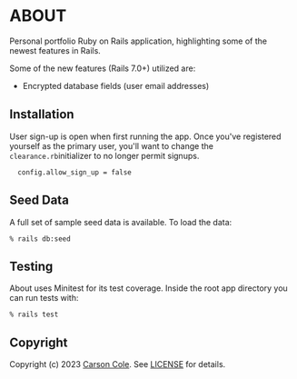 # ABOUT

Personal portfolio Ruby on Rails application, highlighting some of the newest features in Rails.

Some of the new features (Rails 7.0+) utilized are:

- Encrypted database fields (user email addresses)

## Installation

User sign-up is open when first running the app. Once you've registered yourself as the primary user, you'll want to change the `clearance.rb`initializer to no longer permit signups.

```
  config.allow_sign_up = false
```


## Seed Data

A full set of sample seed data is available. To load the data:

    % rails db:seed


## Testing

About uses Minitest for its test coverage. Inside the root app directory you can run tests with:

    
    % rails test


## Copyright

Copyright (c) 2023 [Carson Cole](https://carsonrcole.com). See [LICENSE](/LICENSE) for details.
